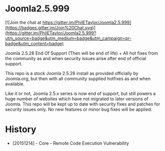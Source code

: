 Joomla2.5.999
=============

[![Join the chat at https://gitter.im/PhilETaylor/Joomla2.5.999](https://badges.gitter.im/Join%20Chat.svg)](https://gitter.im/PhilETaylor/Joomla2.5.999?utm_source=badge&utm_medium=badge&utm_campaign=pr-badge&utm_content=badge)

Joomla 2.5.28 End Of Support (Then will be end of life) + All hot fixes from the community as and when security issues arise after end of official support.

This repo is a stock Joomla 2.5.28 install as provided officially by Joomla.org, but then with all community supplied hotfixes as and when available.

Like it or not, Joomla 2.5.x series is now end of support, but still powers a huge number of websites which have not migrated to later versions of Joomla. This repo will be kept up to date with security fixes and patches for security issues only. No new features or minor bug fixes will be applied.


History
=============
 - [20151214] - Core - Remote Code Execution Vulnerability
